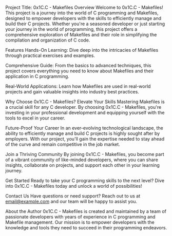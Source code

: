 Project Title: 0x1C.C - Makefiles
Overview
Welcome to 0x1C.C - Makefiles! This project is a journey into the world of C programming and Makefiles, designed to empower developers with the skills to efficiently manage and build their C projects. Whether you're a seasoned developer or just starting your journey in the world of programming, this project offers a comprehensive exploration of Makefiles and their role in simplifying the compilation and organization of C code.

Features
Hands-On Learning: Dive deep into the intricacies of Makefiles through practical exercises and examples.

Comprehensive Guide: From the basics to advanced techniques, this project covers everything you need to know about Makefiles and their application in C programming.

Real-World Applications: Learn how Makefiles are used in real-world projects and gain valuable insights into industry best practices.

Why Choose 0x1C.C - Makefiles?
Elevate Your Skills
Mastering Makefiles is a crucial skill for any C developer. By choosing 0x1C.C - Makefiles, you're investing in your professional development and equipping yourself with the tools to excel in your career.

Future-Proof Your Career
In an ever-evolving technological landscape, the ability to efficiently manage and build C projects is highly sought after by employers. With our project, you'll gain the expertise needed to stay ahead of the curve and remain competitive in the job market.

Join a Thriving Community
By joining 0x1C.C - Makefiles, you become part of a vibrant community of like-minded developers, where you can share insights, collaborate on projects, and support each other in your learning journey.

Get Started
Ready to take your C programming skills to the next level? Dive into 0x1C.C - Makefiles today and unlock a world of possibilities!

Contact Us
Have questions or need support? Reach out to us at email@example.com and our team will be happy to assist you.

About the Author
0x1C.C - Makefiles is created and maintained by a team of passionate developers with years of experience in C programming and Makefile management. Our mission is to empower developers with the knowledge and tools they need to succeed in their programming endeavors.
